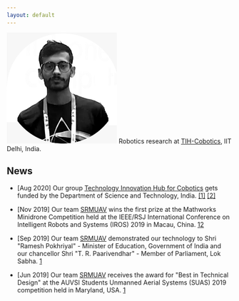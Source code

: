 ```yaml
---
layout: default
---
```

![Avatar](/assets/images/avatar.PNG)
Robotics research at [TIH-Cobotics](http://cobotics-iitd.com/), IIT Delhi, India.

 <!--- just [Link to another page](./another-page.html). -->

## News
* [Aug 2020] Our group [Technology Innovation Hub for Cobotics](http://cobotics-iitd.com/) gets funded by the Department of Science and Technology, India. [[1]](https://www.livemint.com/education/news/iit-delhi-gets-rs-170-crore-from-dst-to-develop-collaborative-robotics-hub-11597404619952.html) [[2]](https://english.jagran.com/india/iit-delhi-to-set-up-technology-innovation-hub-on-cobotics-dst-sanctions-rs-170-crore-10015628)

* [Nov 2019] Our team [SRMUAV](http://www.srmuav.com/) wins the first prize at the Mathworks Minidrone Competition held at the IEEE/RSJ International Conference on Intelligent Robots and Systems (IROS) 2019 in Macau, China. [1](https://in.mathworks.com/academia/student-competitions/minidrones/minidrone-masters.html)[2](https://twitter.com/SRM_Univ/status/1198228060849356802)

* [Sep 2019] Our team [SRMUAV](http://www.srmuav.com/) demonstrated our technology to Shri "Ramesh Pokhriyal" - Minister of Education, Government of India and our chancellor Shri "T. R. Paarivendhar" - Member of Parliament, Lok Sabha. [1](https://www.instagram.com/p/B3AT7GAjCNR/) 

* [Jun 2019] Our team [SRMUAV](http://www.srmuav.com/) receives the award for "Best in Technical Design" at the AUVSI Students Unmanned Aerial Systems (SUAS) 2019 competition held in Maryland, USA. [1](https://medium.com/@srmuav/srm-uav-wins-best-in-technical-design-in-auvsi-suas-2019-ed0b06ba8806)


>


